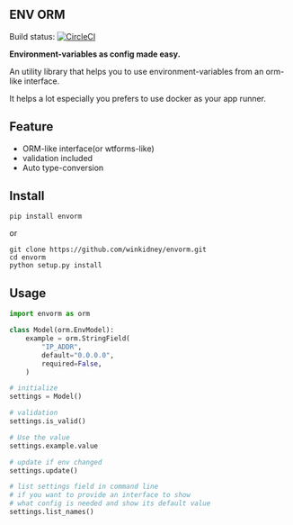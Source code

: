 ENV ORM
---------------

Build status: [![CircleCI](https://circleci.com/gh/winkidney/envorm.svg?style=svg)](https://circleci.com/gh/winkidney/envorm)

**Environment-variables as config made easy.** 

An utility library that helps you 
to use environment-variables from an orm-like interface.

It helps a lot especially you prefers to use docker as your app runner. 

## Feature

+ ORM-like interface(or wtforms-like)
+ validation included
+ Auto type-conversion

## Install

```
pip install envorm 
```

or 

```
git clone https://github.com/winkidney/envorm.git
cd envorm
python setup.py install
```

## Usage

```python
import envorm as orm

class Model(orm.EnvModel):
    example = orm.StringField(
        "IP_ADDR",
        default="0.0.0.0",
        required=False,
    )

# initialize
settings = Model()

# validation
settings.is_valid()

# Use the value
settings.example.value

# update if env changed
settings.update()

# list settings field in command line
# if you want to provide an interface to show
# what config is needed and show its default value
settings.list_names()

```
